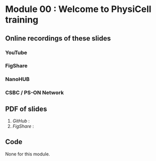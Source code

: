 # Module 00 : Welcome to PhysiCell training

## Online recordings of these slides

### YouTube

### FigShare 

### NanoHUB

### CSBC / PS-ON Network 


## PDF of slides 

1. *GitHub* : 
1. *FigShare* : 


## Code
None for this module. 
